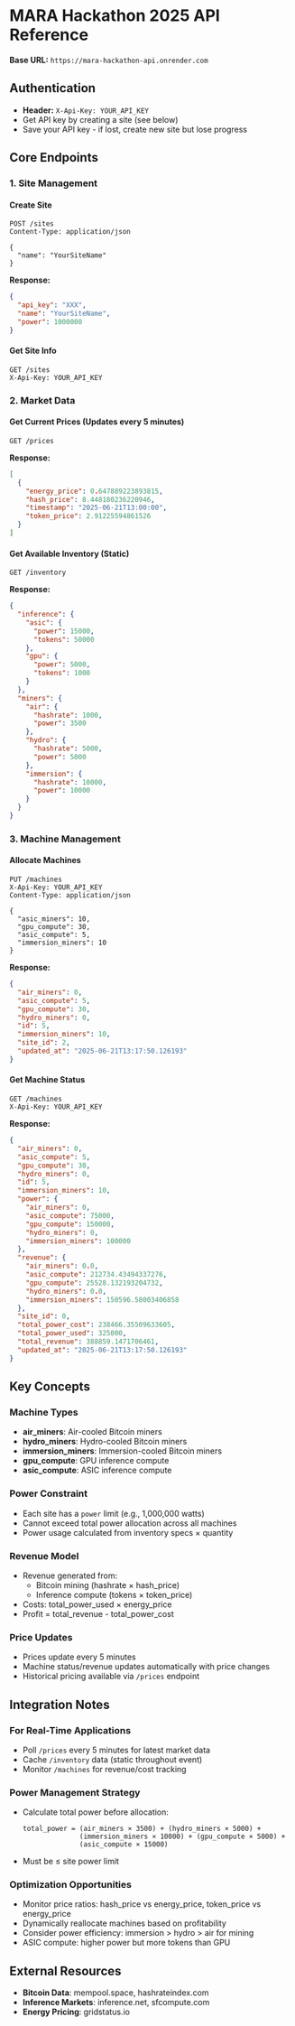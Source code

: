 # MARA Hackathon 2025 API Reference

**Base URL:** `https://mara-hackathon-api.onrender.com`

## Authentication
- **Header:** `X-Api-Key: YOUR_API_KEY`
- Get API key by creating a site (see below)
- Save your API key - if lost, create new site but lose progress

## Core Endpoints

### 1. Site Management

#### Create Site
```http
POST /sites
Content-Type: application/json

{
  "name": "YourSiteName"
}
```

**Response:**
```json
{
  "api_key": "XXX",
  "name": "YourSiteName",
  "power": 1000000
}
```

#### Get Site Info
```http
GET /sites
X-Api-Key: YOUR_API_KEY
```

### 2. Market Data

#### Get Current Prices (Updates every 5 minutes)
```http
GET /prices
```

**Response:**
```json
[
  {
    "energy_price": 0.647889223893815,
    "hash_price": 8.448180236220946,
    "timestamp": "2025-06-21T13:00:00",
    "token_price": 2.91225594861526
  }
]
```

#### Get Available Inventory (Static)
```http
GET /inventory
```

**Response:**
```json
{
  "inference": {
    "asic": {
      "power": 15000,
      "tokens": 50000
    },
    "gpu": {
      "power": 5000,
      "tokens": 1000
    }
  },
  "miners": {
    "air": {
      "hashrate": 1000,
      "power": 3500
    },
    "hydro": {
      "hashrate": 5000,
      "power": 5000
    },
    "immersion": {
      "hashrate": 10000,
      "power": 10000
    }
  }
}
```

### 3. Machine Management

#### Allocate Machines
```http
PUT /machines
X-Api-Key: YOUR_API_KEY
Content-Type: application/json

{
  "asic_miners": 10,
  "gpu_compute": 30,
  "asic_compute": 5,
  "immersion_miners": 10
}
```

**Response:**
```json
{
  "air_miners": 0,
  "asic_compute": 5,
  "gpu_compute": 30,
  "hydro_miners": 0,
  "id": 5,
  "immersion_miners": 10,
  "site_id": 2,
  "updated_at": "2025-06-21T13:17:50.126193"
}
```

#### Get Machine Status
```http
GET /machines
X-Api-Key: YOUR_API_KEY
```

**Response:**
```json
{
  "air_miners": 0,
  "asic_compute": 5,
  "gpu_compute": 30,
  "hydro_miners": 0,
  "id": 5,
  "immersion_miners": 10,
  "power": {
    "air_miners": 0,
    "asic_compute": 75000,
    "gpu_compute": 150000,
    "hydro_miners": 0,
    "immersion_miners": 100000
  },
  "revenue": {
    "air_miners": 0.0,
    "asic_compute": 212734.43494337276,
    "gpu_compute": 25528.132193204732,
    "hydro_miners": 0.0,
    "immersion_miners": 150596.58003406858
  },
  "site_id": 0,
  "total_power_cost": 238466.35509633605,
  "total_power_used": 325000,
  "total_revenue": 388859.1471706461,
  "updated_at": "2025-06-21T13:17:50.126193"
}
```

## Key Concepts

### Machine Types
- **air_miners**: Air-cooled Bitcoin miners
- **hydro_miners**: Hydro-cooled Bitcoin miners
- **immersion_miners**: Immersion-cooled Bitcoin miners
- **gpu_compute**: GPU inference compute
- **asic_compute**: ASIC inference compute

### Power Constraint
- Each site has a `power` limit (e.g., 1,000,000 watts)
- Cannot exceed total power allocation across all machines
- Power usage calculated from inventory specs × quantity

### Revenue Model
- Revenue generated from:
  - Bitcoin mining (hashrate × hash_price)
  - Inference compute (tokens × token_price)
- Costs: total_power_used × energy_price
- Profit = total_revenue - total_power_cost

### Price Updates
- Prices update every 5 minutes
- Machine status/revenue updates automatically with price changes
- Historical pricing available via `/prices` endpoint

## Integration Notes

### For Real-Time Applications
- Poll `/prices` every 5 minutes for latest market data
- Cache `/inventory` data (static throughout event)
- Monitor `/machines` for revenue/cost tracking

### Power Management Strategy
- Calculate total power before allocation:
  ```
  total_power = (air_miners × 3500) + (hydro_miners × 5000) +
                (immersion_miners × 10000) + (gpu_compute × 5000) +
                (asic_compute × 15000)
  ```
- Must be ≤ site power limit

### Optimization Opportunities
- Monitor price ratios: hash_price vs energy_price, token_price vs energy_price
- Dynamically reallocate machines based on profitability
- Consider power efficiency: immersion > hydro > air for mining
- ASIC compute: higher power but more tokens than GPU

## External Resources
- **Bitcoin Data**: mempool.space, hashrateindex.com
- **Inference Markets**: inference.net, sfcompute.com
- **Energy Pricing**: gridstatus.io